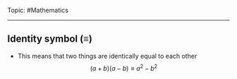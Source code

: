 Topic: #Mathematics 

---

## Identity symbol ($\equiv$)
- This means that two things are identically equal to each other
$$(a+b)(a-b) \equiv a^2-b^2$$